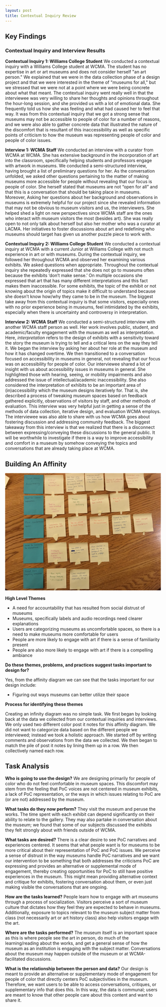 ```yaml
---
layout: post
title: Contextual Inquiry Review 
---
```


## Key Findings

### Contextual Inquiry and Interview Results
**Contextual Inquiry 1: Williams College Student**
We conducted a contextual inquiry with a Williams College student at WCMA. The student has no expertise in art or art museums and does not consider herself "an art person." We explained that we were in the data collection phase of a design project and that we were interested in the theme of "museums for all," but we stressed that we were not at a point where we were being concrete about what that meant. The contextual inquiry went really well in that the interviewee was very willing to share her thoughts and opinions throughout the hour-long session, and she provided us with a lot of emotional data. She frequently told us how she was feeling and what had caused her to feel that way. It was from this contextual inquiry that we got a strong sense that museums may not be accessible to people of color for a number of reasons, and we were also able to gather concrete data that illustrated the nature of the discomfort that is resultant of this inaccessibility as well as specific points of criticism to how the museum was representing people of color and people of color issues.

**Interview 1: WCMA Staff**
We conducted an interview with a curator from WCMA at WCMA. She has extensive background in the incorporation of art into the classroom, specifically helping students and professors engage with artwork in museums. We conducted a semi-structured interview, having brought a list of preliminary questions for her. As the conversation unfolded, we asked other questions pertaining to the matter of making museums more accessible for people without revealing that our focus is people of color. She herself stated that museums are not “open for all” and that this is a conversation that should be taking place in museums. Moreover, Asking her questions about her background and observations in museums is extremely helpful for our project since she revealed information that may not be obvious to museum visitors and us, the interviewers. She helped shed a light on new perspectives since WCMA staff are the ones who interact with museum visitors the most (besides art). She was really open to not only talk about herself but also her mother who was a curator at LACMA. Her initiatives to foster discussions about art and redefining who museums should target has given us another puzzle piece to work with. 

**Contextual Inquiry 2: Williams College Student** 
We conducted a contextual inquiry at WCMA with a current Junior at Williams College with not much experience in art or with museums. During the contextual inquiry, we followed her throughout WCMA and observed her examining various exhibits. We asked questions when appropriate. Throughout the contextual inquiry she repeatedly expressed that she does not go to museums often because the exhibits ‘don’t make sense.’ On multiple occasions she expressed that art that has many different interpretations and this fact makes them inaccessible. For some exhibits, the topic of the exhibit or not knowing about the origin of topics make it difficult to understand because she doesn’t know how/why they came to be in the museum. The biggest take away from this contextual inquiry is that some visitors, especially ones with no prior experience being in museums, feel intimidated by the exhibits, especially when there is uncertainty and controversy in interpretation.

**Interview 2: WCMA Staff**
We conducted a semi-structured interview with another WCMA staff person as well. Her work involves public, student, and academic/faculty engagement with the museum as well as interpretation. Here, _interpretation_ refers to the design of exhibits with a sensitivity toward the story the museum is trying to tell and a critical lens on the way they tell it. We began the interview by asking her about her role at the museum and how it has changed overtime. We then transitioned to a conversation focused on accessibility in museums in general, not revealing that our focus was on accessibility for people of color. Our interviewee shared a lot of insight with us about accessibility issues in museums in general. She highlighted those with hearing, seeing, or mobility impairments and also addressed the issue of intellectual/academic inaccessibility. She also considered the interpretation of exhibits to be an important area of (in)accessibility which the museum designs iteratively for. That is, she described a process of tweaking museum spaces based on feedback gathered explicitly, observations of visitors by staff, and other methods of evaluation. This interview was very helpful just in getting a sense of the methods of data collection, iterative design, and evaluation WCMA employs. The interviewee was also able to share with us how WCMA goes about fostering discussion and addressing community feedback. The biggest takeaway from this interview is that we realized that there is a disconnect between expressing/conveying these discussions to the general public. It will be worthwhile to investigate if there is a way to improve accessibility and comfort in a museum by somehow conveying the topics and conversations that are already taking place at WCMA.

## Building An Affinity

![affinity](/img/affinity.JPG)

**High Level Themes**
  * A need for accountability that has resulted from social distrust of museums 
  * Museums, specifically labels and audio recordings need clearer explanations 
  * Users are categorizing museums as uncomfortable spaces, so there is a need to make museums more comfortable for users
  * People are more likely to engage with art if there is a sense of familiarity present 
  * People are also more likely to engage with art if there is a compelling ambiance 

**Do these themes, problems, and practices suggest tasks important to design for?**

Yes, from the affinity diagram we can see that the tasks important for our design include:
  * Figuring out ways museums can better utilize their space

**Process for identifying these themes**

Creating an infinity diagram was no simple task. We first began by looking back at the data we collected from our contextual inquiries and interviews. We only used two different color post it notes for this affinity diagram. We did not want to categorize data based on the different people we interviewed; instead we took a holistic approach. We started off by writing comments and observations from the data we collected. We then began to match the pile of post it notes by lining them up in a row. We then collectively named each row. 


## Task Analysis
**Who is going to use the design?**
We are designing primarily for people of color who do not feel comfortable in museum spaces. This discomfort may stem from the feeling that PoC voices are not centered in museum exhibits, a lack of PoC representation, or the ways in which issues relating to PoC are (or are not) addressed by the museum.

**What tasks do they now perform?**
They visit the museum and peruse the works. The time spent with each exhibit can depend significantly on their ability to relate to the gallery. They may also partake in conversation about the museum; we found that some of our subjects discussed the exhibits they felt strongly about with friends outside of WCMA.

**What tasks are desired?**
	There is a clear desire to see PoC narratives and experiences centered. It seems that what people want is for museums to be more critical about their representation of PoC and PoC issues. We perceive a sense of distrust in the way museums handle PoC narratives and we want our intervention to be something that both addresses the criticisms PoC are expressing and provides an alternative or supplemental mode of engagement, thereby creating opportunities for PoC to still have positive experiences in the museum. This might mean providing alternative context and critique for exhibits, fostering conversation about them, or even just making visible the conversations that are ongoing.

**How are the tasks learned?**
People learn how to engage with art museums through a process of socialization. Visitors perceive a sort of museum culture that dictates how they feel they are expected to behave in museums. Additionally, exposure to topics relevant to the museum subject matter from class (not necessarily art or art history class) also help visitors engage with the art.

**Where are the tasks performed?**
The museum itself is an important space as this is where people see the art in person, do much of the learning/reading about the works, and get a general sense of how the museum as an institution is engaging with the subject matter. Conversations about the museum may happen outside of the museum or at WCMA-facilitated discussions.

**What is the relationship between the person and data?**
Our design is meant to provide an alternative or supplementary mode of engagement for people of color that directly centers PoC subjectivities in the museum. Therefore, we want users to be able to access conversations, critiques, or supplementary info that does this. In this way, the data is communal; users are meant to know that other people care about this content and want to share it.


